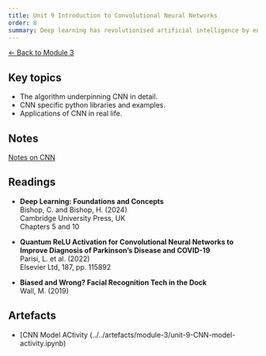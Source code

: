 ```yaml
---
title: Unit 9 Introduction to Convolutional Neural Networks
order: 8
summary: Deep learning has revolutionised artificial intelligence by enabling highly complex pattern recognition across different domains, from image processing to natural language understanding. This week, we will build upon traditional Convolutional Neural Networks (CNNs) and explore more advanced architectures.
---
```


[← Back to Module 3](./)

## Key topics
- The algorithm underpinning CNN in detail.
- CNN specific python libraries and examples.
- Applications of CNN in real life.

## Notes
[Notes on CNN](../../artefacts/module-3/unit-10-CNN-notes.md)

## Readings
- **Deep Learning: Foundations and Concepts**  
  Bishop, C. and Bishop, H. (2024)  
  Cambridge University Press, UK  
  Chapters 5 and 10

- **Quantum ReLU Activation for Convolutional Neural Networks to Improve Diagnosis of Parkinson’s Disease and COVID-19**  
  Parisi, L. et al. (2022)  
  Elsevier Ltd, 187, pp. 115892

- **Biased and Wrong? Facial Recognition Tech in the Dock**  
  Wall, M. (2019)

## Artefacts
- [CNN Model ACtivity (../../artefacts/module-3/unit-9-CNN-model-activity.ipynb)
